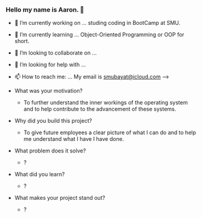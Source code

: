 ### Hello my name is Aaron. 👋


- 🔭 I’m currently working on ... studing coding in BootCamp at SMU. 
- 🌱 I’m currently learning ... Object-Oriented Programming or OOP for short.
- 👯 I’m looking to collaborate on ... 
- 🤔 I’m looking for help with ...
- 📫 How to reach me: ... My email is smubayat@icloud.com
-->

- What was your motivation?
    * To further understand the inner workings of the operating system and to help contribute to the advancement of these systems. 
- Why did you build this project? 
    * To give future employees a clear picture of what I can do and to help me understand what I have I have done. 
- What problem does it solve?
    * ?
- What did you learn?
    * ?
- What makes your project stand out?
    * ?







